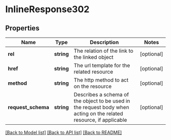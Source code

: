# InlineResponse302

## Properties
Name | Type | Description | Notes
------------ | ------------- | ------------- | -------------
**rel** | **string** | The relation of the link to the linked object | [optional] 
**href** | **string** | The url template for the related resource | [optional] 
**method** | **string** | The http method to act on the resource | [optional] 
**request_schema** | **string** | Describes a schema of the object to be used in the request body when acting on the related resource, if applicable | [optional] 

[[Back to Model list]](../README.md#documentation-for-models) [[Back to API list]](../README.md#documentation-for-api-endpoints) [[Back to README]](../README.md)


